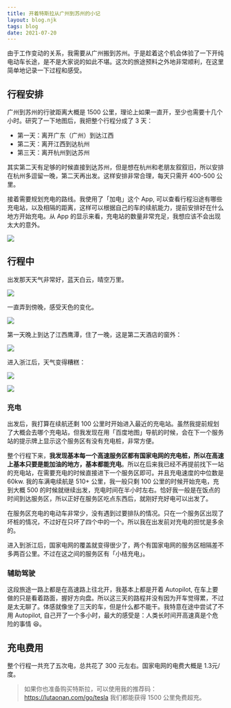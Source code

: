 ```yaml
---
title: 开着特斯拉从广州到苏州的小记
layout: blog.njk
tags: blog
date: 2021-07-20
---
```


由于工作变动的关系，我需要从广州搬到苏州。于是趁着这个机会体验了一下开纯电动车长途，是不是大家说的如此不堪。这次的旅途预料之外地非常顺利，在这里简单地记录一下过程和感受。

## 行程安排

广州到苏州的行驶距离大概是 1500 公里，理论上如果一直开，至少也需要十几个小时。研究了一下地图后，我把整个行程分成了 3 天：

- 第一天：离开广东（广州）到达江西
- 第二天：离开江西到达杭州
- 第三天：离开杭州到达苏州

其实第二天有足够的时候直接到达苏州，但是想在杭州和老朋友叙叙旧，所以安排在杭州多逗留一晚，第二天再出发。这样安排非常合理，每天只需开 400-500 公里。

接着需要规划充电的路线。我使用了「加电」这个 App, 可以查看行程沿途有哪些充电站，以及相隔的距离，这样可以根据自己的车的续航能力，提前安排好在什么地方开始充电。从 App 的显示来看，充电站的数量非常充足，我想应该不会出现太大的意外。

![](https://gbstatic.djyde.com/uPic/DZxGYl.png?x-oss-process=style/80)


## 行程中

出发那天天气非常好，蓝天白云，晴空万里。

![](https://gbstatic.djyde.com/uPic/L9GSEf.jpg?x-oss-process=style/80)

一直弄到傍晚，感受天色的变化。

![](https://gbstatic.djyde.com/uPic/7XwvOP.JPG?x-oss-process=style/80)

第一天晚上到达了江西鹰潭，住了一晚，这是第二天酒店的窗外：

![](https://gbstatic.djyde.com/uPic/VdCbfN.jpg?x-oss-process=style/80)

进入浙江后，天气变得糟糕：

![](https://gbstatic.djyde.com/uPic/qEzIAW.jpg?x-oss-process=style/80)

![](https://gbstatic.djyde.com/uPic/ayYXFU.jpg?x-oss-process=style/80)

### 充电

出发后，我打算在续航还剩 100 公里时开始进入最近的充电站。虽然我提前规划了大概会去哪个充电站，但我发现在用「百度地图」导航的时候，会在下一个服务站的提示牌上显示这个服务区有没有充电桩，非常方便。

整个行程下来，**我发现基本每一个高速服务区都有国家电网的充电桩，所以在高速上基本只要是能加油的地方，基本都能充电**。所以在后来我已经不再提前找下一站的充电站，在需要充电的时候直接进下一个服务区即可。并且充电速度的中位数是 60kw. 我的车满电续航是 510+ 公里，我一般只剩 100 公里的时候开始充电，充到大概 500 的时候就继续出发，充电时间在半小时左右。恰好我一般是在饭点的时间到达服务区，所以正好在服务区吃点东西后，就刚好充好电可以出发了。

在服务区充电的电动车非常少，没有遇到过要排队的情况。只在一个服务区出现了坏桩的情况，不过好在只坏了四个中的一个。所以我在出发前对充电的担忧是多余的。

进入到浙江后，国家电网的覆盖就变得很少了，两个有国家电网的服务区相隔差不多两百公里。不过在这之间的服务区有「小桔充电」。

### 辅助驾驶

这段旅途一路上都是在高速路上往北开，我基本上都是开着 Autopilot, 在车上要做的只是看着路面，握好方向盘。所以这三天的路程并没有因为开车觉得累，不过是太无聊了。体感就像坐了三天的车，但是什么都不能干。我特意在途中尝试了不用 Autopilot, 自己开了一个多小时，最大的感受是：人类长时间开高速真是个危险的事情 😆。

## 充电费用

整个行程一共充了五次电，总共花了 300 元左右。国家电网的电费大概是 1.3元/度。

> 如果你也准备购买特斯拉，可以使用我的推荐码：https://lutaonan.com/go/tesla 我们都能获得 1500 公里免费超充。